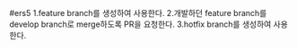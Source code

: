 #ers5
1.feature branch를 생성하여 사용한다.
2.개발하던 feature branch를 develop branch로 merge하도록 PR을 요청한다.
3.hotfix branch를 생성하여 사용한다.

